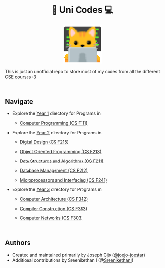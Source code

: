 <h1 align="center">🏫 Uni Codes 💻</h1>

<p align = "center">
  <img src=".assets/pixcodingcar.png" alt="Coding Car" title="Coding Car" width="128">
</p>

This is just an unofficial repo to store most of my codes from all the different CSE courses :3

<br>

## Navigate

- Explore the [Year 1](Year%201/) directory for Programs in

  - [Computer Programming (CS F111)](https://github.com/joejo-joestar/uni-codes/tree/main/Year%201/Computer%20Programming)

- Explore the [Year 2](Year%202/) directory for Programs in

  - [Digital Design (CS F215)](https://github.com/joejo-joestar/uni-codes/tree/main/Year%202/Digital%20Design)

  - [Object Oriented Programming (CS F213)](https://github.com/joejo-joestar/uni-codes/tree/main/Year%202/Object%20Oriented%20Programming)

  - [Data Structures and Algorithms (CS F211)](https://github.com/joejo-joestar/uni-codes/tree/main/Year%202/Data%20Structures%20and%20Algorithms)

  - [Database Management (CS F212)](https://github.com/joejo-joestar/uni-codes/tree/main/Year%202/Database%20Management)

  - [Microprocessors and Interfacing (CS F241)](https://github.com/joejo-joestar/uni-codes/tree/main/Year%202/Microprocessors%20and%20Interfacing)

- Explore the [Year 3](Year%203/) directory for Programs in

  - [Computer Architecture (CS F342)](https://github.com/joejo-joestar/uni-codes/tree/main/Year%203/Computer%20Architecture)
  
  - [Compiler Construction (CS F363)](https://github.com/joejo-joestar/uni-codes/tree/main/Year%203/Compiler%20Construction)
  
  - [Computer Networks (CS F303)](https://github.com/joejo-joestar/uni-codes/tree/main/Year%203/Computer%20Networks)

<br>

## Authors

- Created and maintained primarily by Joseph Cijo ([@joejo-joestar](https://github.com/joejo-joestar))
- Additional contributions by Sreenikethan I ([@SreenikethanI](https://github.com/SreenikethanI))
